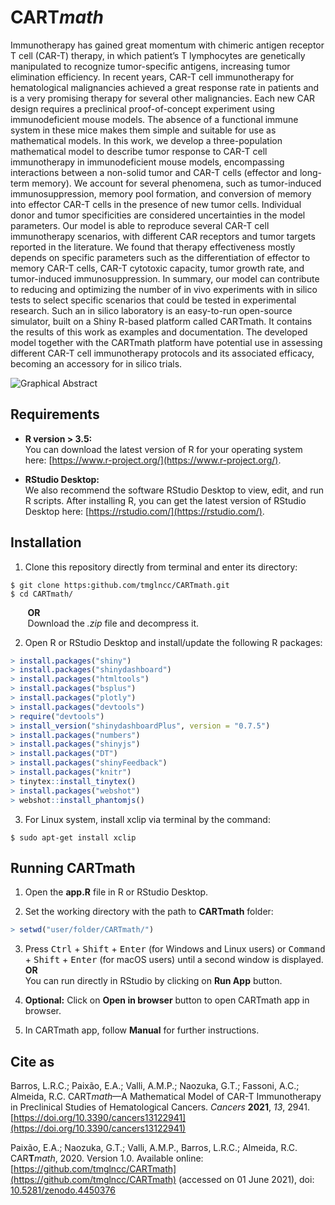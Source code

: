# CAR**T***math*

Immunotherapy has gained great momentum with chimeric antigen receptor T cell (CAR-T) therapy, in which patient’s T lymphocytes are genetically manipulated to recognize tumor-specific antigens, increasing tumor elimination efficiency. In recent years, CAR-T cell immunotherapy for hematological malignancies achieved a great response rate in patients and is a very promising therapy for several other malignancies. Each new CAR design requires a preclinical proof-of-concept experiment using immunodeficient mouse models. The absence of a functional immune system in these mice makes them simple and suitable for use as mathematical models. In this work, we develop a three-population mathematical model to describe tumor response to CAR-T cell immunotherapy in immunodeficient mouse models, encompassing interactions between a non-solid tumor and CAR-T cells (effector and long-term memory). We account for several phenomena, such as tumor-induced immunosuppression, memory pool formation, and conversion of memory into effector CAR-T cells in the presence of new tumor cells. Individual donor and tumor specificities are considered uncertainties in the model parameters. Our model is able to reproduce several CAR-T cell immunotherapy scenarios, with different CAR receptors and tumor targets reported in the literature. We found that therapy effectiveness mostly depends on specific parameters such as the differentiation of effector to memory CAR-T cells, CAR-T cytotoxic capacity, tumor growth rate, and tumor-induced immunosuppression. In summary, our model can contribute to reducing and optimizing the number of in vivo experiments with in silico tests to select specific scenarios that could be tested in experimental research. Such an in silico laboratory is an easy-to-run open-source simulator, built on a Shiny R-based platform called CARTmath. It contains the results of this work as examples and documentation. The developed model together with the CARTmath platform have potential use in assessing different CAR-T cell immunotherapy protocols and its associated efficacy, becoming an accessory for in silico trials.

![Graphical Abstract](https://drive.google.com/uc?export=view&id=1nkkMvrzF6AQXA8XO-eUGAaqmCBVttqdm)

## Requirements

* **R version > 3.5:**  
You can download the latest version of R for your operating system here: [https://www.r-project.org/](https://www.r-project.org/).

* **RStudio Desktop:**  
We also recommend the software RStudio Desktop to view, edit, and run R scripts. After installing R, you can get the latest version of RStudio Desktop here: [https://rstudio.com/](https://rstudio.com/).

## Installation

1. Clone this repository directly from terminal and enter its directory:  
```
$ git clone https:github.com/tmglncc/CARTmath.git
$ cd CARTmath/
```
&nbsp;&nbsp;&nbsp;&nbsp;&nbsp;&nbsp; **OR**  
&nbsp;&nbsp;&nbsp;&nbsp;&nbsp;&nbsp; Download the *.zip* file and decompress it.

2. Open R or RStudio Desktop and install/update the following R packages:  
```R
> install.packages("shiny")
> install.packages("shinydashboard")
> install.packages("htmltools")
> install.packages("bsplus")
> install.packages("plotly")
> install.packages("devtools")
> require("devtools")
> install_version("shinydashboardPlus", version = "0.7.5")
> install.packages("numbers")
> install.packages("shinyjs")
> install.packages("DT")
> install.packages("shinyFeedback")
> install.packages("knitr")
> tinytex::install_tinytex() 
> install.packages("webshot")
> webshot::install_phantomjs()
```

3. For Linux system, install xclip via terminal by the command:
```
$ sudo apt-get install xclip
```

## Running CARTmath

1. Open the **app.R** file in R or RStudio Desktop.

2. Set the working directory with the path to **CARTmath** folder:
```R
> setwd("user/folder/CARTmath/")
```

3. Press <kbd>Ctrl</kbd> + <kbd>Shift</kbd> + <kbd>Enter</kbd> (for Windows and Linux users) or <kbd>Command</kbd> + <kbd>Shift</kbd> + <kbd>Enter</kbd> (for macOS users) until a second window is displayed.  
**OR**  
You can run directly in RStudio by clicking on **Run App** button.

4. **Optional:** Click on **Open in browser** button to open CARTmath app in browser.

5. In CARTmath app, follow **Manual** for further instructions.

## Cite as

Barros, L.R.C.; Paixão, E.A.; Valli, A.M.P.; Naozuka, G.T.; Fassoni, A.C.; Almeida, R.C. CART*math*—A Mathematical Model of CAR-T Immunotherapy in Preclinical Studies of Hematological Cancers. _Cancers_ **2021**, _13_, 2941. [https://doi.org/10.3390/cancers13122941](https://doi.org/10.3390/cancers13122941)
                              
Paixão, E.A.; Naozuka, G.T.; Valli, A.M.P., Barros, L.R.C.; Almeida, R.C. CAR**T***math*, 2020. Version 1.0. Available online: [https://github.com/tmglncc/CARTmath](https://github.com/tmglncc/CARTmath) (accessed on 01 June 2021), doi: [10.5281/zenodo.4450376](http://doi.org/10.5281/zenodo.4450376)
